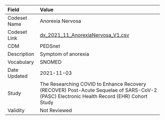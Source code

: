 |Field        |Value                                                                                                                                    |
|:------------|:----------------------------------------------------------------------------------------------------------------------------------------|
|Codeset Name |Anorexia Nervosa                                                                                                                         |
|Codeset Link |[dx_2021_11_AnorexiaNervosa_V1.csv](https://github.com/PEDSnet/Variable-Dictionary/blob/main/conditions/dx_2021_11_AnorexiaNervosa_V1.csv)|
|CDM          |PEDSnet                                                                                                                                  |
|Description  |Symptom of anorexia                                                                                                                      |
|Vocabulary   |SNOMED                                                                                                                                   |
|Date Updated |2021-11-03                                                                                                                               |
|Study        |The Researching COVID to Enhance Recovery (RECOVER) Post-Acute Sequelae of SARS-CoV-2 (PASC) Electronic Health Record (EHR) Cohort Study |
|Validity     |Not Reviewed                                                                                                                             |
